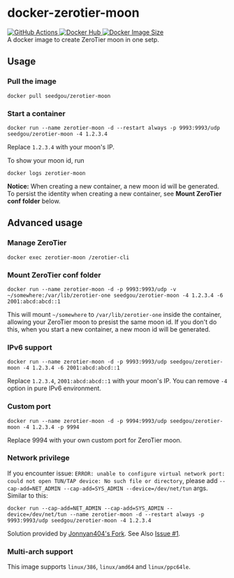 # docker-zerotier-moon
<a href="https://github.com/rwv/docker-zerotier-moon/actions">
    <img src="https://img.shields.io/github/workflow/status/rwv/docker-zerotier-moon/docker_hub_latest" alt="GitHub Actions" />
</a>
<a href="https://hub.docker.com/r/seedgou/zerotier-moon">
    <img src="https://img.shields.io/docker/pulls/seedgou/zerotier-moon" alt="Docker Hub" />
    <img src="https://img.shields.io/docker/image-size/seedgou/zerotier-moon/latest" alt="Docker Image Size" />
</a>
<br>
A docker image to create ZeroTier moon in one setp.

## Usage

### Pull the image

```
docker pull seedgou/zerotier-moon
```

### Start a container

```
docker run --name zerotier-moon -d --restart always -p 9993:9993/udp seedgou/zerotier-moon -4 1.2.3.4
```
 
Replace `1.2.3.4` with your moon's IP.

To show your moon id, run

```
docker logs zerotier-moon
```

**Notice:**
When creating a new container, a new moon id will be generated. To persist the identity when creating a new container, see **Mount ZeroTier conf folder** below.

## Advanced usage

### Manage ZeroTier

```
docker exec zerotier-moon /zerotier-cli
```

### Mount ZeroTier conf folder

```
docker run --name zerotier-moon -d -p 9993:9993/udp -v ~/somewhere:/var/lib/zerotier-one seedgou/zerotier-moon -4 1.2.3.4 -6 2001:abcd:abcd::1
```

This will mount `~/somewhere` to `/var/lib/zerotier-one` inside the container, allowing your ZeroTier moon to presist the same moon id.  If you don't do this, when you start a new container, a new moon id will be generated.

### IPv6 support

```
docker run --name zerotier-moon -d -p 9993:9993/udp seedgou/zerotier-moon -4 1.2.3.4 -6 2001:abcd:abcd::1
```

Replace `1.2.3.4`, `2001:abcd:abcd::1` with your moon's IP. You can remove `-4` option in pure IPv6 environment.

### Custom port

```
docker run --name zerotier-moon -d -p 9994:9993/udp seedgou/zerotier-moon -4 1.2.3.4 -p 9994
```

Replace 9994 with your own custom port for ZeroTier moon.

### Network privilege

If you encounter issue: `ERROR: unable to configure virtual network port: could not open TUN/TAP device: No such file or directory`, please add `--cap-add=NET_ADMIN --cap-add=SYS_ADMIN --device=/dev/net/tun` args. Similar to this:

```
docker run --cap-add=NET_ADMIN --cap-add=SYS_ADMIN --device=/dev/net/tun --name zerotier-moon -d --restart always -p 9993:9993/udp seedgou/zerotier-moon -4 1.2.3.4
```

Solution provided by [Jonnyan404's Fork](https://github.com/Jonnyan404/docker-zerotier-moon).
See Also [Issue #1](https://github.com/rwv/docker-zerotier-moon/issues/1).

### Multi-arch support

This image supports `linux/386`, `linux/amd64` and `linux/ppc64le`.
